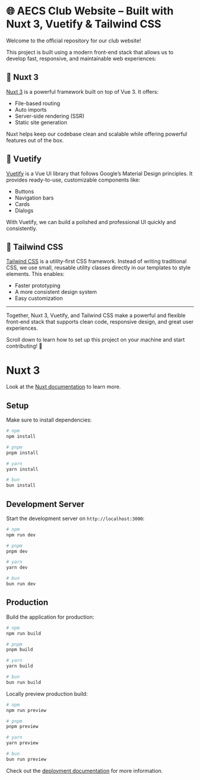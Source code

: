 # 🌐 AECS Club Website – Built with Nuxt 3, Vuetify & Tailwind CSS

Welcome to the official repository for our club website!

This project is built using a modern front-end stack that allows us to develop fast, responsive, and maintainable web experiences:

## 🧠 Nuxt 3

[Nuxt 3](https://nuxt.com/) is a powerful framework built on top of Vue 3. It offers:

- File-based routing
- Auto imports
- Server-side rendering (SSR)
- Static site generation

Nuxt helps keep our codebase clean and scalable while offering powerful features out of the box.

## 🎨 Vuetify

[Vuetify](https://vuetifyjs.com/) is a Vue UI library that follows Google’s Material Design principles. It provides ready-to-use, customizable components like:

- Buttons
- Navigation bars
- Cards
- Dialogs

With Vuetify, we can build a polished and professional UI quickly and consistently.

## 💨 Tailwind CSS

[Tailwind CSS](https://tailwindcss.com/) is a utility-first CSS framework. Instead of writing traditional CSS, we use small, reusable utility classes directly in our templates to style elements. This enables:

- Faster prototyping
- A more consistent design system
- Easy customization

---

Together, Nuxt 3, Vuetify, and Tailwind CSS make a powerful and flexible front-end stack that supports clean code, responsive design, and great user experiences.

Scroll down to learn how to set up this project on your machine and start contributing! 🚀

# Nuxt 3

Look at the [Nuxt documentation](https://nuxt.com/docs/getting-started/introduction) to learn more.

## Setup

Make sure to install dependencies:

```bash
# npm
npm install

# pnpm
pnpm install

# yarn
yarn install

# bun
bun install
```

## Development Server

Start the development server on `http://localhost:3000`:

```bash
# npm
npm run dev

# pnpm
pnpm dev

# yarn
yarn dev

# bun
bun run dev
```

## Production

Build the application for production:

```bash
# npm
npm run build

# pnpm
pnpm build

# yarn
yarn build

# bun
bun run build
```

Locally preview production build:

```bash
# npm
npm run preview

# pnpm
pnpm preview

# yarn
yarn preview

# bun
bun run preview
```

Check out the [deployment documentation](https://nuxt.com/docs/getting-started/deployment) for more information.

